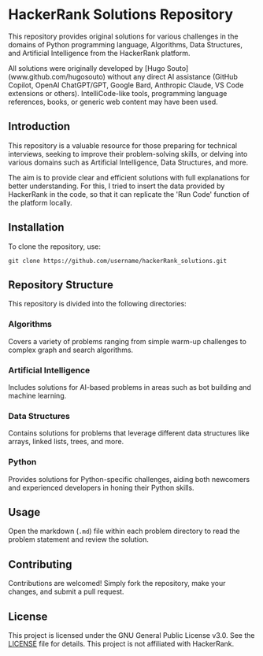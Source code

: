 <h1>HackerRank Solutions Repository</h1>
<p>
  This repository provides original solutions for various challenges in the domains of
  Python programming language, Algorithms, Data Structures, and Artificial Intelligence
  from the HackerRank platform.
</p>
<p>
  All solutions were originally developed by [Hugo Souto](www.github.com/hugosouto) without
  any direct AI assistance (GitHub Copilot, OpenAI ChatGPT/GPT, Google Bard, Anthropic Claude, 
  VS Code extensions or others). IntelliCode-like tools, programming language references, 
  books, or generic web content may have been used.
</p>
<h2>Introduction</h2>
<p>
  This repository is a valuable resource for those preparing for technical
  interviews, seeking to improve their problem-solving skills, or delving into
  various domains such as Artificial Intelligence, Data Structures, and more.
</p>
<p>
  The aim is to provide clear and efficient solutions with full explanations for 
  better understanding. For this, I tried to insert the data provided by HackerRank 
  in the code, so that it can replicate the 'Run Code' function of the platform locally.
</p>
<h2>Installation</h2>
<p>To clone the repository, use:</p>
<pre><div class="bg-black rounded-md mb-4"><div class="p-4 overflow-y-auto"><code class="!whitespace-pre hljs language-bash">git <span class="hljs-built_in">clone</span> https://github.com/username/hackerRank_solutions.git
</code></div></div></pre>
<h2>Repository Structure</h2>
<p>This repository is divided into the following directories:</p>
<h3>Algorithms</h3>
<p>
  Covers a variety of problems ranging from simple warm-up challenges to
  complex graph and search algorithms.
</p>
<h3>Artificial Intelligence</h3>
<p>
  Includes solutions for AI-based problems in areas such as bot building and
  machine learning.
</p>
<h3>Data Structures</h3>
<p>
  Contains solutions for problems that leverage different data structures like
  arrays, linked lists, trees, and more.
</p>
<h3>Python</h3>
<p>
  Provides solutions for Python-specific challenges, aiding both newcomers and
  experienced developers in honing their Python skills.
</p>
<h2>Usage</h2>
<p>
  Open the markdown (<code>.md</code>) file within each problem directory to
  read the problem statement and review the solution.
</p>
<h2>Contributing</h2>
<p>
  Contributions are welcomed! Simply fork the repository, make your changes,
  and submit a pull request.
</p>
<h2>License</h2>
<p>
  This project is licensed under the GNU General Public License v3.0. See the
  <a href="LICENSE" target="_new">LICENSE</a> file for details. This project
  is not affiliated with HackerRank.
</p>
